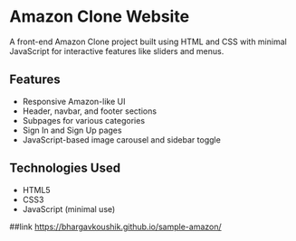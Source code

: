 # Amazon Clone Website

A front-end Amazon Clone project built using HTML and CSS with minimal JavaScript for interactive features like sliders and menus.

## Features

- Responsive Amazon-like UI
- Header, navbar, and footer sections
- Subpages for various categories
- Sign In and Sign Up pages
- JavaScript-based image carousel and sidebar toggle

## Technologies Used

- HTML5
- CSS3
- JavaScript (minimal use)

##link
https://bhargavkoushik.github.io/sample-amazon/
